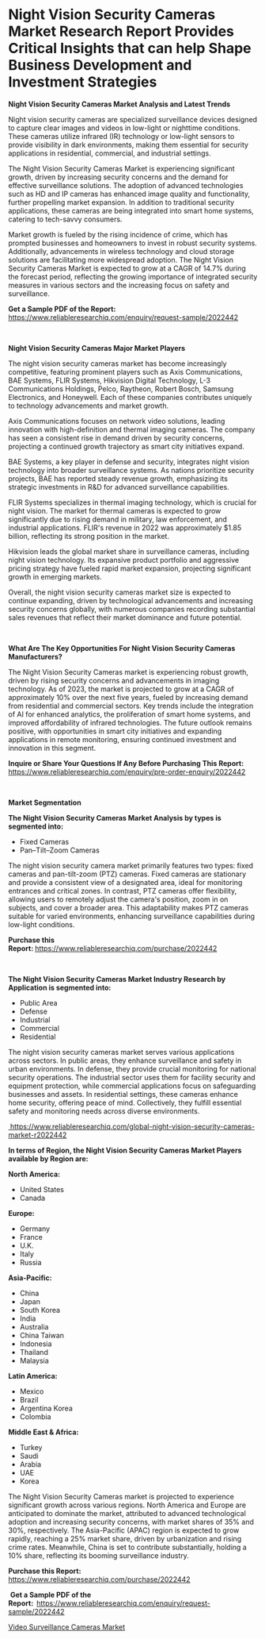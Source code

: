 <p><h1>Night Vision Security Cameras Market Research Report Provides Critical Insights that can help Shape Business Development and Investment Strategies</h1></p><p><strong>Night Vision Security Cameras Market Analysis and Latest Trends</strong></p>
<p><p>Night vision security cameras are specialized surveillance devices designed to capture clear images and videos in low-light or nighttime conditions. These cameras utilize infrared (IR) technology or low-light sensors to provide visibility in dark environments, making them essential for security applications in residential, commercial, and industrial settings.</p><p>The Night Vision Security Cameras Market is experiencing significant growth, driven by increasing security concerns and the demand for effective surveillance solutions. The adoption of advanced technologies such as HD and IP cameras has enhanced image quality and functionality, further propelling market expansion. In addition to traditional security applications, these cameras are being integrated into smart home systems, catering to tech-savvy consumers.</p><p>Market growth is fueled by the rising incidence of crime, which has prompted businesses and homeowners to invest in robust security systems. Additionally, advancements in wireless technology and cloud storage solutions are facilitating more widespread adoption. The Night Vision Security Cameras Market is expected to grow at a CAGR of 14.7% during the forecast period, reflecting the growing importance of integrated security measures in various sectors and the increasing focus on safety and surveillance.</p></p>
<p><strong>Get a Sample PDF of the Report:&nbsp;</strong> <a href="https://www.reliableresearchiq.com/enquiry/request-sample/2022442?utm_campaign=3026&utm_medium=2&utm_source=Github&utm_content=ia&utm_term=06042025&utm_id=night-vision-security-cameras">https://www.reliableresearchiq.com/enquiry/request-sample/2022442</a></p>
<p>&nbsp;</p>
<p><strong>Night Vision Security Cameras Major Market Players</strong></p>
<p><p>The night vision security cameras market has become increasingly competitive, featuring prominent players such as Axis Communications, BAE Systems, FLIR Systems, Hikvision Digital Technology, L-3 Communications Holdings, Pelco, Raytheon, Robert Bosch, Samsung Electronics, and Honeywell. Each of these companies contributes uniquely to technology advancements and market growth.</p><p>Axis Communications focuses on network video solutions, leading innovation with high-definition and thermal imaging cameras. The company has seen a consistent rise in demand driven by security concerns, projecting a continued growth trajectory as smart city initiatives expand.</p><p>BAE Systems, a key player in defense and security, integrates night vision technology into broader surveillance systems. As nations prioritize security projects, BAE has reported steady revenue growth, emphasizing its strategic investments in R&D for advanced surveillance capabilities.</p><p>FLIR Systems specializes in thermal imaging technology, which is crucial for night vision. The market for thermal cameras is expected to grow significantly due to rising demand in military, law enforcement, and industrial applications. FLIR's revenue in 2022 was approximately $1.85 billion, reflecting its strong position in the market.</p><p>Hikvision leads the global market share in surveillance cameras, including night vision technology. Its expansive product portfolio and aggressive pricing strategy have fueled rapid market expansion, projecting significant growth in emerging markets.</p><p>Overall, the night vision security cameras market size is expected to continue expanding, driven by technological advancements and increasing security concerns globally, with numerous companies recording substantial sales revenues that reflect their market dominance and future potential.</p></p>
<p>&nbsp;</p>
<p><strong>What Are The Key Opportunities For Night Vision Security Cameras Manufacturers?</strong></p>
<p><p>The Night Vision Security Cameras market is experiencing robust growth, driven by rising security concerns and advancements in imaging technology. As of 2023, the market is projected to grow at a CAGR of approximately 10% over the next five years, fueled by increasing demand from residential and commercial sectors. Key trends include the integration of AI for enhanced analytics, the proliferation of smart home systems, and improved affordability of infrared technologies. The future outlook remains positive, with opportunities in smart city initiatives and expanding applications in remote monitoring, ensuring continued investment and innovation in this segment.</p></p>
<p><strong>Inquire or Share Your Questions If Any Before Purchasing This Report:</strong> <a href="https://www.reliableresearchiq.com/enquiry/pre-order-enquiry/2022442?utm_campaign=3026&utm_medium=2&utm_source=Github&utm_content=ia&utm_term=06042025&utm_id=night-vision-security-cameras">https://www.reliableresearchiq.com/enquiry/pre-order-enquiry/2022442</a></p>
<p>&nbsp;</p>
<p><strong>Market Segmentation</strong></p>
<p><strong>The Night Vision Security Cameras Market Analysis by types is segmented into:</strong></p>
<p><ul><li>Fixed Cameras</li><li>Pan–Tilt–Zoom Cameras</li></ul></p>
<p><p>The night vision security camera market primarily features two types: fixed cameras and pan-tilt-zoom (PTZ) cameras. Fixed cameras are stationary and provide a consistent view of a designated area, ideal for monitoring entrances and critical zones. In contrast, PTZ cameras offer flexibility, allowing users to remotely adjust the camera's position, zoom in on subjects, and cover a broader area. This adaptability makes PTZ cameras suitable for varied environments, enhancing surveillance capabilities during low-light conditions.</p></p>
<p><strong>Purchase this Report:&nbsp;</strong><a href="https://www.reliableresearchiq.com/purchase/2022442?utm_campaign=3026&utm_medium=2&utm_source=Github&utm_content=ia&utm_term=06042025&utm_id=night-vision-security-cameras">https://www.reliableresearchiq.com/purchase/2022442</a></p>
<p>&nbsp;</p>
<p><strong>The Night Vision Security Cameras Market Industry Research by Application is segmented into:</strong></p>
<p><ul><li>Public Area</li><li>Defense</li><li>Industrial</li><li>Commercial</li><li>Residential</li></ul></p>
<p><p>The night vision security cameras market serves various applications across sectors. In public areas, they enhance surveillance and safety in urban environments. In defense, they provide crucial monitoring for national security operations. The industrial sector uses them for facility security and equipment protection, while commercial applications focus on safeguarding businesses and assets. In residential settings, these cameras enhance home security, offering peace of mind. Collectively, they fulfill essential safety and monitoring needs across diverse environments.</p></p>
<p><a href="https://www.reliableresearchiq.com/global-night-vision-security-cameras-market-r2022442?utm_campaign=3026&utm_medium=2&utm_source=Github&utm_content=ia&utm_term=06042025&utm_id=night-vision-security-cameras">&nbsp;https://www.reliableresearchiq.com/global-night-vision-security-cameras-market-r2022442</a></p>
<p><strong>In terms of Region, the Night Vision Security Cameras Market Players available by Region are:</strong></p>
<p>
    <p> <strong> North America: </strong>
        <ul>
            <li>United States</li>
            <li>Canada</li>
        </ul>
        </p> 
    <p> <strong> Europe: </strong>
        <ul>
            <li>Germany</li>
            <li>France</li>
            <li>U.K.</li>
            <li>Italy</li>
            <li>Russia</li>
        </ul>
        </p> 
    <p> <strong> Asia-Pacific: </strong>
        <ul>
            <li>China</li>
            <li>Japan</li>
            <li>South Korea</li>
            <li>India</li>
            <li>Australia</li>
            <li>China Taiwan</li>
            <li>Indonesia</li>
            <li>Thailand</li>
            <li>Malaysia</li>
        </ul>
        </p> 
    <p> <strong> Latin America: </strong>
        <ul>
            <li>Mexico</li>
            <li>Brazil</li>
            <li>Argentina Korea</li>
            <li>Colombia</li>
        </ul>
        </p> 
    <p> <strong> Middle East & Africa: </strong>
        <ul>
            <li>Turkey</li>
            <li>Saudi</li>
            <li>Arabia</li>
            <li>UAE</li>
            <li>Korea</li>
        </ul>
    </p>
    </p>
<p><p>The Night Vision Security Cameras market is projected to experience significant growth across various regions. North America and Europe are anticipated to dominate the market, attributed to advanced technological adoption and increasing security concerns, with market shares of 35% and 30%, respectively. The Asia-Pacific (APAC) region is expected to grow rapidly, reaching a 25% market share, driven by urbanization and rising crime rates. Meanwhile, China is set to contribute substantially, holding a 10% share, reflecting its booming surveillance industry.</p></p>
<p><strong>Purchase this Report: </strong><a href="https://www.reliableresearchiq.com/purchase/2022442?utm_campaign=3026&utm_medium=2&utm_source=Github&utm_content=ia&utm_term=06042025&utm_id=night-vision-security-cameras">https://www.reliableresearchiq.com/purchase/2022442</a></p>
<p>&nbsp;<strong>Get a Sample PDF of the Report:&nbsp;&nbsp;</strong><a href="https://www.reliableresearchiq.com/enquiry/request-sample/2022442?utm_campaign=3026&utm_medium=2&utm_source=Github&utm_content=ia&utm_term=06042025&utm_id=night-vision-security-cameras">https://www.reliableresearchiq.com/enquiry/request-sample/2022442</a></p>
<p><strong></strong></p>
<p><p><a href="https://github.com/muhjanaidu/Market-Research-Report-List-1/blob/main/video-surveillance-cameras-market.md?utm_campaign=3026&utm_medium=2&utm_source=Github&utm_content=ia&utm_term=06042025&utm_id=night-vision-security-cameras">Video Surveillance Cameras Market</a></p></p>